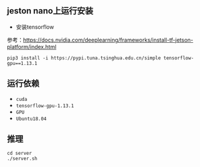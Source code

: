 ## jeston nano上运行安装

- 安装tensorflow

参考：https://docs.nvidia.com/deeplearning/frameworks/install-tf-jetson-platform/index.html

`pip3 install -i https://pypi.tuna.tsinghua.edu.cn/simple tensorflow-gpu==1.13.1`

## 运行依赖
- `cuda`
- `tensorflow-gpu-1.13.1`
- `GPU`
- `Ubuntu18.04`

## 推理
```
cd server
./server.sh
```
